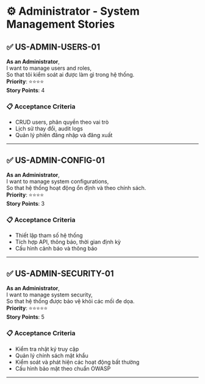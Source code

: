 # ⚙️ Administrator - System Management Stories

## ✅ US-ADMIN-USERS-01

**As an Administrator**,  
I want to manage users and roles,  
So that tôi kiểm soát ai được làm gì trong hệ thống.  
**Priority**: ⭐⭐⭐⭐  
**Story Points**: 4

### 📋 Acceptance Criteria

- CRUD users, phân quyền theo vai trò
- Lịch sử thay đổi, audit logs
- Quản lý phiên đăng nhập và đăng xuất

---

## ✅ US-ADMIN-CONFIG-01

**As an Administrator**,  
I want to manage system configurations,  
So that hệ thống hoạt động ổn định và theo chính sách.  
**Priority**: ⭐⭐⭐⭐  
**Story Points**: 3

### 📋 Acceptance Criteria

- Thiết lập tham số hệ thống
- Tích hợp API, thông báo, thời gian định kỳ
- Cấu hình cảnh báo và thông báo

---

## ✅ US-ADMIN-SECURITY-01

**As an Administrator**,  
I want to manage system security,  
So that hệ thống được bảo vệ khỏi các mối đe dọa.  
**Priority**: ⭐⭐⭐⭐⭐  
**Story Points**: 5

### 📋 Acceptance Criteria

- Kiểm tra nhật ký truy cập
- Quản lý chính sách mật khẩu
- Kiểm soát và phát hiện các hoạt động bất thường
- Cấu hình bảo mật theo chuẩn OWASP

---
